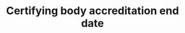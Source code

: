---
title: 'Certifying body accreditation end date'
slug: 'certification-certifying-body-accreditation-end-date'
description: 'Date when a bodys accreditation begins'
comment: 'yyyy-mm-dd'
required: False
module: 'Certifying Body'
cluster: 'Certification'
policy: 'Date. Single value only.'
layout: 'home'
---